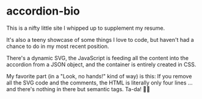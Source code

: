# accordion-bio
This is a nifty little site I whipped up to supplement my resume.

It's also a teeny showcase of some things I love to code, but haven't had a chance to do in my most recent position. 

There's a dynamic SVG, the JavaScript is feeding all the content into the accordion from a JSON object, and the container is entirely created in CSS. 

My favorite part (in a "Look, no hands!" kind of way) is this: If you remove all the SVG code and the comments, the HTML is literally only four lines ... and there's nothing in there but semantic tags. Ta-da! 🔮✨

